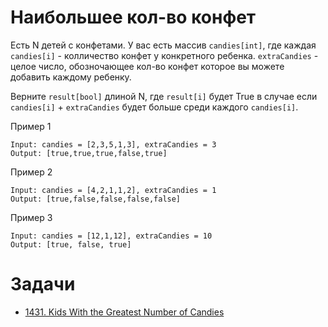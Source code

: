 # Наибольшее кол-во конфет

Есть N детей с конфетами. У вас есть массив `candies[int]`, где каждая `candies[i]` -  колличество конфет у конкретного ребенка.
`extraCandies` - целое число, обозночающее кол-во конфет которое вы можете добавить каждому ребенку.

Верните `result[bool]` длиной N, где `result[i]` будет True в случае если `candies[i]` + `extraCandies` 
будет больше среди каждого `candies[i]`.


Пример 1
```shell
Input: candies = [2,3,5,1,3], extraCandies = 3
Output: [true,true,true,false,true] 
```

Пример 2
```shell
Input: candies = [4,2,1,1,2], extraCandies = 1
Output: [true,false,false,false,false]
```


Пример 3
```shell
Input: candies = [12,1,12], extraCandies = 10
Output: [true, false, true]
```

# Задачи
- [1431. Kids With the Greatest Number of Candies](https://leetcode.com/problems/kids-with-the-greatest-number-of-candies/description/)